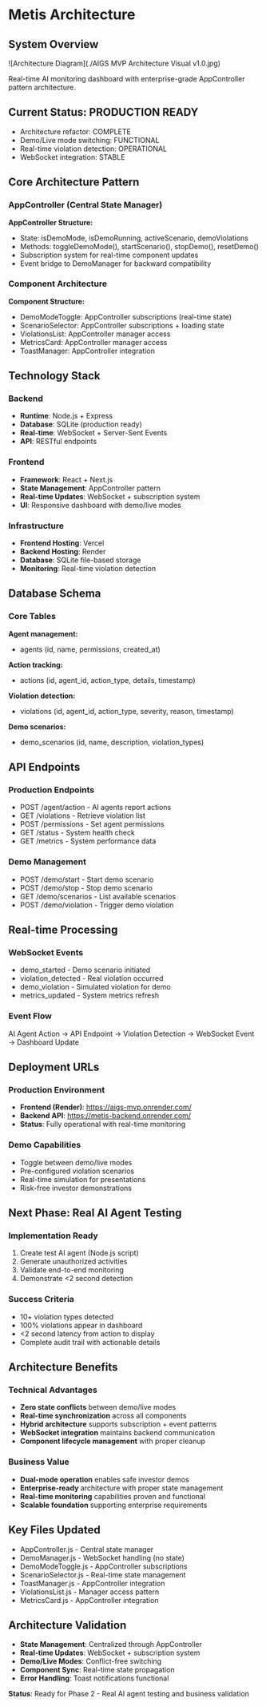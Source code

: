 # Metis Architecture

## System Overview
![Architecture Diagram](./AIGS MVP Architecture Visual v1.0.jpg)

Real-time AI monitoring dashboard with enterprise-grade AppController pattern architecture.

## Current Status: PRODUCTION READY
- Architecture refactor: COMPLETE
- Demo/Live mode switching: FUNCTIONAL
- Real-time violation detection: OPERATIONAL
- WebSocket integration: STABLE

## Core Architecture Pattern

### AppController (Central State Manager)
**AppController Structure:**
- State: isDemoMode, isDemoRunning, activeScenario, demoViolations
- Methods: toggleDemoMode(), startScenario(), stopDemo(), resetDemo()
- Subscription system for real-time component updates
- Event bridge to DemoManager for backward compatibility

### Component Architecture
**Component Structure:**
- DemoModeToggle: AppController subscriptions (real-time state)
- ScenarioSelector: AppController subscriptions + loading state
- ViolationsList: AppController manager access
- MetricsCard: AppController manager access
- ToastManager: AppController integration

## Technology Stack

### Backend
- **Runtime**: Node.js + Express
- **Database**: SQLite (production ready)
- **Real-time**: WebSocket + Server-Sent Events
- **API**: RESTful endpoints

### Frontend
- **Framework**: React + Next.js
- **State Management**: AppController pattern
- **Real-time Updates**: WebSocket + subscription system
- **UI**: Responsive dashboard with demo/live modes

### Infrastructure
- **Frontend Hosting**: Vercel
- **Backend Hosting**: Render
- **Database**: SQLite file-based storage
- **Monitoring**: Real-time violation detection

## Database Schema

### Core Tables
**Agent management:**
- agents (id, name, permissions, created_at)

**Action tracking:**
- actions (id, agent_id, action_type, details, timestamp)

**Violation detection:**
- violations (id, agent_id, action_type, severity, reason, timestamp)

**Demo scenarios:**
- demo_scenarios (id, name, description, violation_types)

## API Endpoints

### Production Endpoints
- POST /agent/action - AI agents report actions
- GET /violations - Retrieve violation list  
- POST /permissions - Set agent permissions
- GET /status - System health check
- GET /metrics - System performance data

### Demo Management
- POST /demo/start - Start demo scenario
- POST /demo/stop - Stop demo scenario  
- GET /demo/scenarios - List available scenarios
- POST /demo/violation - Trigger demo violation

## Real-time Processing

### WebSocket Events
- demo_started - Demo scenario initiated
- violation_detected - Real violation occurred
- demo_violation - Simulated violation for demo
- metrics_updated - System metrics refresh

### Event Flow
AI Agent Action → API Endpoint → Violation Detection → WebSocket Event → Dashboard Update

## Deployment URLs

### Production Environment
- **Frontend (Render)**: https://aigs-mvp.onrender.com/
- **Backend API**: https://metis-backend.onrender.com/
- **Status**: Fully operational with real-time monitoring

### Demo Capabilities
- Toggle between demo/live modes
- Pre-configured violation scenarios
- Real-time simulation for presentations
- Risk-free investor demonstrations

## Next Phase: Real AI Agent Testing

### Implementation Ready
1. Create test AI agent (Node.js script)
2. Generate unauthorized activities
3. Validate end-to-end monitoring
4. Demonstrate <2 second detection

### Success Criteria
- 10+ violation types detected
- 100% violations appear in dashboard
- <2 second latency from action to display
- Complete audit trail with actionable details

## Architecture Benefits

### Technical Advantages
- **Zero state conflicts** between demo/live modes
- **Real-time synchronization** across all components  
- **Hybrid architecture** supports subscription + event patterns
- **WebSocket integration** maintains backend communication
- **Component lifecycle management** with proper cleanup

### Business Value
- **Dual-mode operation** enables safe investor demos
- **Enterprise-ready** architecture with proper state management
- **Real-time monitoring** capabilities proven and functional
- **Scalable foundation** supporting enterprise requirements

## Key Files Updated
- AppController.js - Central state manager
- DemoManager.js - WebSocket handling (no state)
- DemoModeToggle.js - AppController subscriptions
- ScenarioSelector.js - Real-time state management
- ToastManager.js - AppController integration
- ViolationsList.js - Manager access pattern
- MetricsCard.js - AppController integration

## Architecture Validation
- **State Management**: Centralized through AppController
- **Real-time Updates**: WebSocket + subscription system
- **Demo/Live Modes**: Conflict-free switching
- **Component Sync**: Real-time state propagation
- **Error Handling**: Toast notifications functional

**Status**: Ready for Phase 2 - Real AI agent testing and business validation
